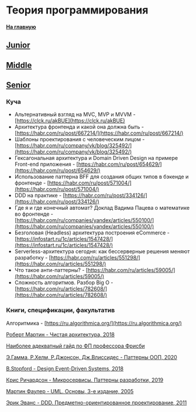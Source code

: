 # Теория программирования

#### [На главную](README.md)

## [Junior](CS/Junior.md)

## [Middle](CS/Middle.md)

## [Senior](CS/Senior.md)

### Куча

- Альтернативный взгляд на MVC, MVP и MVVM - [https://clck.ru/akBUE](https://clck.ru/akBUE)
- Архитектура фронтенда и какой она должна быть - [https://habr.com/ru/post/667214/](https://habr.com/ru/post/667214/)
- Шаблоны проектирования с человеческим лицом - [https://habr.com/ru/company/vk/blog/325492/](https://habr.com/ru/company/vk/blog/325492/)
- Гексагональная архитектура и Domain Driven Design на примере Front-end приложения - [https://habr.com/ru/post/654629/](https://habr.com/ru/post/654629/)
- Использование паттерна BFF для создания общих типов в бэкенде и фронтенде - [https://habr.com/ru/post/571004/](https://habr.com/ru/post/571004/)
- DDD на практике - [https://habr.com/ru/post/334126/](https://habr.com/ru/post/334126/)
- Где я и где конечный автомат? Доклад Вадима Пацева о математике во фронтенде - [https://habr.com/ru/companies/yandex/articles/550100/](https://habr.com/ru/companies/yandex/articles/550100/)
- Безголовая (Headless) архитектура построения eCommerce - [https://infostart.ru/1c/articles/1547428/](https://infostart.ru/1c/articles/1547428/)
- Serverless-архитектура сегодня: как бессерверные решения меняют разработку - [https://habr.com/ru/articles/551298/](https://habr.com/ru/articles/551298/)
- Что такое анти-паттерны? - [https://habr.com/ru/articles/59005/](https://habr.com/ru/articles/59005/)
- Сложность алгоритмов. Разбор Big O - [https://habr.com/ru/articles/782608/](https://habr.com/ru/articles/782608/)

### Книги, спецификации, факультатив

Алгоритмика - [https://ru.algorithmica.org/](https://ru.algorithmica.org/)

[Роберт Мартин - Чистая архитектура, 2018](https://disk.yandex.ru/i/CFMnEiNkO9aNMQ)

[Наиболее адекватный гайд по ФП профессора Фрисби](https://github.com/MostlyAdequate/mostly-adequate-guide-ru/blob/master/SUMMARY.md)

[Э.Гамма, Р.Хелм, Р.Джонсон, Дж.Влиссидес - Паттерны ООП, 2020](https://ugolok.vercel.app/books/algoritms/patterny_oop.pdf)

[B.Stopford - Design Event-Driven Systems, 2018](https://disk.yandex.ru/i/allCng3t-xt6CQ)

[Крис Ричардсон - Микросервисы. Паттерны разработки, 2019](https://disk.yandex.ru/i/BfEv0eAfwd6vpg)

[Мартин Фаулер - UML. Основы, 3-е издание, 2005](https://disk.yandex.ru/i/IDwi_P3Fgp5DFg)

[Эрик Эванс - DDD. Предметно-ориентированное проектирование, 2011](https://disk.yandex.ru/i/EUDfsn1TDMG5HA)
